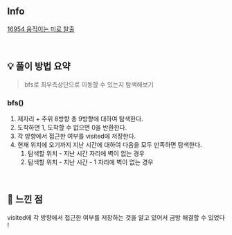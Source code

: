 ## Info

[16954 움직이는 미로 탈출](https://www.acmicpc.net/problem/16954)

<br>

## 💡 풀이 방법 요약

> bfs로 최우측상단으로 이동할 수 있는지 탐색해보기

### bfs()
1. 제자리 + 주위 8방향 총 9방향에 대하여 탐색한다.
2. 도착하면 1, 도착할 수 없으면 0을 반환한다.
3. 각 방향에서 접근한 여부를 visited에 저장한다.
4. 현재 위치에 오기까지 지난 시간에 대하여 다음을 모두 만족하면 탐색한다.
   1. 탐색할 위치 - 지난 시간 자리에 벽이 없는 경우
   2. 탐색할 위치 - 지난 시간 - 1 자리에 벽이 없는 경우

<br>

## 🙂 느낀 점
visited에 각 방향에서 접근한 여부를 저장하는 것을 알고 있어서 금방 해결할 수 있었다 !